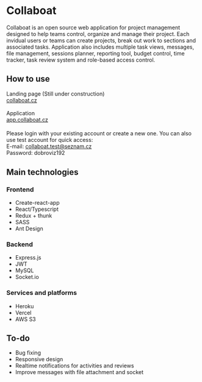 # Collaboat

Collaboat is an open source web application for project management designed to help teams control, organize and manage their project. Each invidual users or teams can create projects, break out work to sections and associated tasks. Application also includes multiple task views, messages, file management, sessions planner, reporting tool, budget control, time tracker, task review system and role-based access control.

## How to use

Landing page (Still under construction)<br/> [collaboat.cz](https://collaboat.cz) <br/><br/>
Application<br/> [app.collaboat.cz](https://app.collaboat.cz)
<br/>

####

Please login with your existing account or create a new one. You can also use test account for quick access: <br />
E-mail: collaboat.test@seznam.cz <br/>
Password: dobroviz192

## Main technologies

### Frontend

- Create-react-app
- React/Typescript
- Redux + thunk
- SASS
- Ant Design

### Backend

- Express.js
- JWT
- MySQL
- Socket.io

### Services and platforms

- Heroku
- Vercel
- AWS S3

## To-do

- Bug fixing
- Responsive design
- Realtime notifications for activities and reviews
- Improve messages with file attachment and socket
